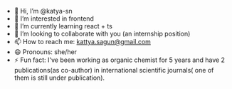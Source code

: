 - 👋 Hi, I’m @katya-sn
- 👀 I’m interested in frontend
- 🌱 I’m currently learning react + ts
- 💞️ I’m looking to collaborate with you (an internship position)
- 📫 How to reach me: kattya.sagun@gmail.com
- 😄 Pronouns: she/her
- ⚡ Fun fact: I've been working as organic chemist for 5 years and have 2 publications(as co-author) in international scientific journals( one of them is still under publication).

<!---
katya-sn/katya-sn is a ✨ special ✨ repository because its `README.md` (this file) appears on your GitHub profile.
You can click the Preview link to take a look at your changes.
--->
